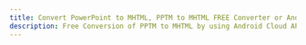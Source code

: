 ---title: Convert PowerPoint to MHTML, PPTM to MHTML FREE Converter or Android SDKdescription: Free Conversion of PPTM to MHTML by using Android Cloud APIs & SDKs. Also Create, Edit & Render Microsoft Word & OpenOffice documents in the Cloud.---